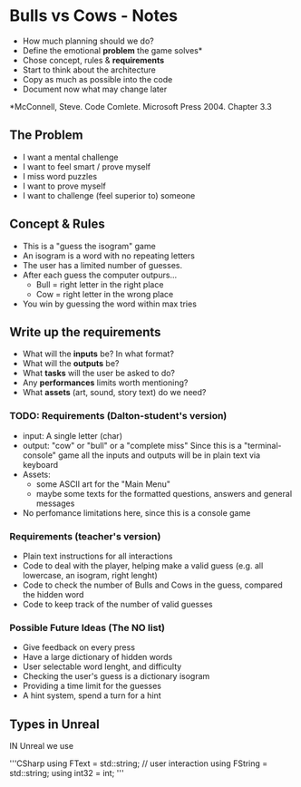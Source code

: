 # Bulls vs Cows - Notes

* How much planning should we do?
* Define the emotional **problem** the game solves*
* Chose concept, rules & **requirements**
* Start to think about the architecture
* Copy as much as possible into the code
* Document now what may change later

*McConnell, Steve. Code Comlete. Microsoft Press 2004. Chapter 3.3

## The Problem

* I want a mental challenge
* I want to feel smart / prove myself
* I miss word puzzles
* I want to prove myself
* I want to challenge (feel superior to) someone

## Concept & Rules

* This is a "guess the isogram" game
* An isogram is a word with no repeating letters
* The user has a limited number of guesses.
* After each guess the computer outpurs...
    * Bull = right letter in the right place
    * Cow = right letter in the wrong place
* You win by guessing the word within max tries

## Write up the requirements

* What will the **inputs** be? In what format?
* What will the **outputs** be?
* What **tasks** will the user be asked to do?
* Any **performances** limits worth mentioning?
* What **assets** (art, sound, story text) do we need?

### TODO: Requirements (Dalton-student's  version)

* input: A single letter (char)
* output: "cow" or "bull" or a "complete miss"
Since this is a "terminal-console" game all the inputs and outputs will be in plain text via keyboard
* Assets:
    * some ASCII art for the "Main Menu"
    * maybe some texts for the formatted questions, answers and general messages
* No perfomance limitations here, since this is a console game

### Requirements (teacher's version)

* Plain text instructions for all interactions
* Code to deal with the player, helping make a valid guess (e.g. all lowercase, an isogram, right lenght)
* Code to check the number of Bulls and Cows in the guess, compared the hidden word
* Code to keep track of the number of valid guesses

### Possible Future Ideas (The NO list)

* Give feedback on every press
* Have a large dictionary of hidden words
* User selectable word lenght, and difficulty
* Checking the user's guess is a dictionary isogram
* Providing a time limit for the guesses
* A hint system, spend a turn for a hint

## Types in Unreal

IN Unreal we use

'''CSharp
using FText = std::string;  // user interaction
using FString = std::string;
using int32 = int;
'''
